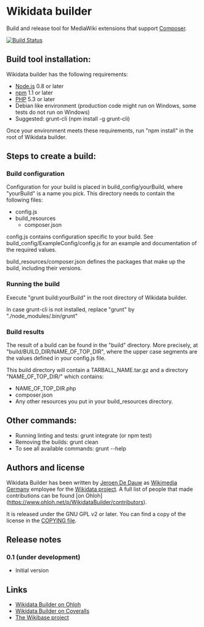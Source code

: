 # Wikidata builder

Build and release tool for MediaWiki extensions that support [Composer](https://getcomposer.org/).

[![Build Status](https://travis-ci.org/wmde/WikidataBuilder.png?branch=master)](https://travis-ci.org/wmde/WikidataBuilder)

## Build tool installation:

Wikidata builder has the following requirements:

* [Node.js](http://nodejs.org/) 0.8 or later
* [npm](https://npmjs.org/) 1.1 or later
* [PHP](http://php.net/) 5.3 or later
* Debian like environment (production code might run on Windows, some tests do not run on Windows)
* Suggested: grunt-cli (npm install -g grunt-cli)

Once your environment meets these requirements, run "npm install" in the root of Wikidata builder.

## Steps to create a build:

### Build configuration

Configuration for your build is placed in build_config/yourBuild, where "yourBuild" is a name
you pick. This directory needs to contain the following files:

* config.js
* build_resources
    * composer.json

config.js contains configuration specific to your build. See build_config/ExampleConfig/config.js
for an example and documentation of the required values.

build_resources/composer.json defines the packages that make up the build, including their versions.

### Running the build

Execute "grunt build:yourBuild" in the root directory of Wikidata builder.

In case grunt-cli is not installed, replace "grunt" by "./node_modules/.bin/grunt"

### Build results

The result of a build can be found in the "build" directory. More precisely,
at "build/BUILD_DIR/NAME_OF_TOP_DIR", where the upper case segments are the
values defined in your config.js file.

This build directory will contain a TARBALL_NAME.tar.gz and a directory "NAME_OF_TOP_DIR/" which contains:

* NAME_OF_TOP_DIR.php
* composer.json
* Any other resources you put in your build_resources directory.

## Other commands:

* Running linting and tests: grunt integrate (or npm test)
* Removing the builds: grunt clean
* To see all available commands: grunt --help

## Authors and license

Wikidata Builder has been written by [Jeroen De Dauw](https://www.mediawiki.org/wiki/User:Jeroen_De_Dauw)
as [Wikimedia Germany](https://wikimedia.de) employee for the [Wikidata project](https://wikidata.org/).
A full list of people that made contributions can be found [on Ohloh]
(https://www.ohloh.net/p/WikidataBuilder/contributors).

It is released under the GNU GPL v2 or later. You can find a copy of the license in
the [COPYING file](COPYING).

## Release notes

### 0.1 (under development)

* Initial version

## Links

* [Wikidata Builder on Ohloh](https://www.ohloh.net/p/WikidataBuilder)
* [Wikidata Builder on Coveralls](https://coveralls.io/r/wmde/WikidataBuilder)
* [The Wikibase project](https://www.mediawiki.org/wiki/Wikibase)
